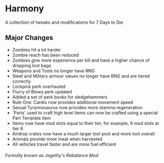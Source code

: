 # Harmony 

A collection of tweaks and modifications for 7 Days to Die

## Major Changes

- Zombies hit a lot harder
- Zombie reach has been reduced
- Zombies give more experience per kill and have a higher chance of dropping loot bags
- Weapons and Tools no longer have RNG
- Steel and Military armour values no longer have RNG and are tiered correctly
- Lockpick perk overhauled
- Flurry of Blows perk updated
- Added a set of perk books for sledgehammers
- Rule One: Cardio now provides additional movement speed
- Sexual Tyrannosaurus now provides more stamina regeneration
- 'Parts' used to craft high level items can now be crafted using a special Part Template item
- Items now have mod slots equal to their tier, for example, 6 mod slots at tier 6
- Airdrop crates now have a much larger loot pool and more loot overall
- Animals provide more meat when harvested
- All vehicles travel faster and are more fuel efficient

###### Formally known as Jegethy's Rebalance Mod
